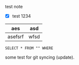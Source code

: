 test note

- [x] test 1234

| aes     | asd  |
| ------- | ---- |
| asefsrf | wfsd | 

```datatableview
SELECT * FROM "" WHERE 
```

some test for git syncing (update).